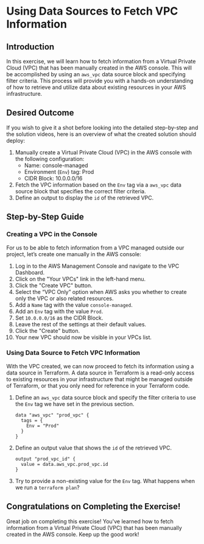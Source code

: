# Using Data Sources to Fetch VPC Information

## Introduction

In this exercise, we will learn how to fetch information from a Virtual Private Cloud (VPC) that has been manually created in the AWS console. This will be accomplished by using an `aws_vpc` data source block and specifying filter criteria. This process will provide you with a hands-on understanding of how to retrieve and utilize data about existing resources in your AWS infrastructure.

## Desired Outcome

If you wish to give it a shot before looking into the detailed step-by-step and the solution videos, here is an overview of what the created solution should deploy:

1. Manually create a Virtual Private Cloud (VPC) in the AWS console with the following configuration:
    - Name: console-managed
    - Environment (`Env`) tag: Prod
    - CIDR Block: 10.0.0.0/16
2. Fetch the VPC information based on the `Env` tag via a `aws_vpc` data source block that specifies the correct filter criteria.
3. Define an output to display the `id` of the retrieved VPC.

## Step-by-Step Guide

### Creating a VPC in the Console

For us to be able to fetch information from a VPC managed outside our project, let’s create one manually in the AWS console:

1. Log in to the AWS Management Console and navigate to the VPC Dashboard.
2. Click on the "Your VPCs" link in the left-hand menu.
3. Click the "Create VPC" button.
4. Select the “VPC Only” option when AWS asks you whether to create only the VPC or also related resources.
5. Add a `Name` tag with the value `console-managed`.
6. Add an `Env` tag with the value `Prod`.
7. Set `10.0.0.0/16` as the CIDR Block.
8. Leave the rest of the settings at their default values.
9. Click the "Create" button.
10. Your new VPC should now be visible in your VPCs list.

### Using Data Source to Fetch VPC Information

With the VPC created, we can now proceed to fetch its information using a data source in Terraform. A data source in Terraform is a read-only access to existing resources in your infrastructure that might be managed outside of Terraform, or that you only need for reference in your Terraform code.

1. Define an `aws_vpc` data source block and specify the filter criteria to use the `Env` tag we have set in the previous section.

    ```
    data "aws_vpc" "prod_vpc" {
      tags = {
        Env = "Prod"
      }
    }
    ```

2. Define an output value that shows the `id` of the retrieved VPC.

    ```
    output "prod_vpc_id" {
      value = data.aws_vpc.prod_vpc.id
    }
    ```

3. Try to provide a non-existing value for the `Env` tag. What happens when we run a `terraform plan`?

## Congratulations on Completing the Exercise!

Great job on completing this exercise! You've learned how to fetch information from a Virtual Private Cloud (VPC) that has been manually created in the AWS console. Keep up the good work!
